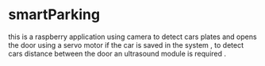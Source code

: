 # smartParking
this is a raspberry application using camera to detect cars  plates  and opens the door  using a servo motor  if the car is saved in the system  , to detect cars distance between the door  an ultrasound module is required .
